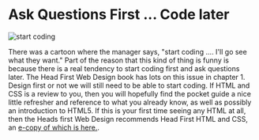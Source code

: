 Ask Questions First ... Code later
==========

![start coding](images/startCoding.gif "start coding")

There was a cartoon where the manager says, "start coding .... I'll go see what they want." Part of the reason that this kind of thing is funny is because there is a real tendency to start coding first and ask questions later. The Head First Web Design book has lots on this issue in chapter 1. Design first or not we will still need to be able to start coding. If HTML and CSS is a review to you, then you will hopefully find the pocket guide a nice little refresher and reference to what you already know, as well as possibly an introduction to HTML5. If this is your first time seeing any HTML at all, then the Heads first Web Design recommends Head First HTML and CSS, an [e-copy of which is here.](http://it-ebooks.info/book/921/).